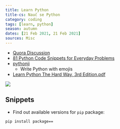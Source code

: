 ```yaml
---
title: Learn Python
title-cs: Nauč se Python
category: coding
tags: [learn, python]
season: autumn
dates: [21 Feb 2021, 21 Feb 2021]
sources: Misc
---
```


* [Quora Discussion](https://www.quora.com/How-should-I-start-learning-Python-1)
* [81 Python Code Snippets for Everyday Problems](https://therenegadecoder.com/code/python-code-snippets-for-everyday-problems/)
* [pythonji](https://github.com/gahjelle/pythonji)
	* Write Python with emojis
* [Learn Python The Hard Way, 3rd Edition.pdf](/assets/src/Learn-Python-The-Hard-Way.pdf)

![](/assets/src/r-vs-python.png)

## Snippets
- Find out available versions for `pip` package:
```
pip install package==
```